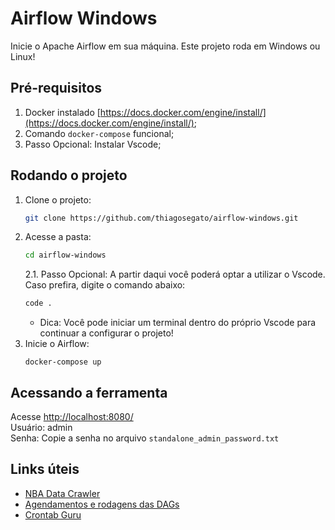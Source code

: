 # Airflow Windows
Inicie o Apache Airflow em sua máquina. Este projeto roda em Windows ou Linux!

## Pré-requisitos
1. Docker instalado [https://docs.docker.com/engine/install/](https://docs.docker.com/engine/install/);
2. Comando `docker-compose` funcional;
3. Passo Opcional: Instalar Vscode;

## Rodando o projeto
1. Clone o projeto:
    ```bash
    git clone https://github.com/thiagosegato/airflow-windows.git
    ```
2. Acesse a pasta:
    ```bash
    cd airflow-windows
    ```
    2.1. Passo Opcional: A partir daqui você poderá optar a utilizar o Vscode. Caso prefira, digite o comando abaixo:
      ```bash
      code .
      ```
      * Dica: Você pode iniciar um terminal dentro do próprio Vscode para continuar a configurar o projeto!
3. Inicie o Airflow:
    ```
    docker-compose up
    ```

## Acessando a ferramenta
Acesse [http://localhost:8080/](http://localhost:8080/)<br>
Usuário: admin<br>
Senha: Copie a senha no arquivo `standalone_admin_password.txt`

## Links úteis
- [NBA Data Crawler](https://github.com/caiocolares/nba-crawler-airflow)
- [Agendamentos e rodagens das DAGs](https://airflow.apache.org/docs/apache-airflow/stable/core-concepts/dag-run.html)
- [Crontab Guru](https://crontab.guru/)
